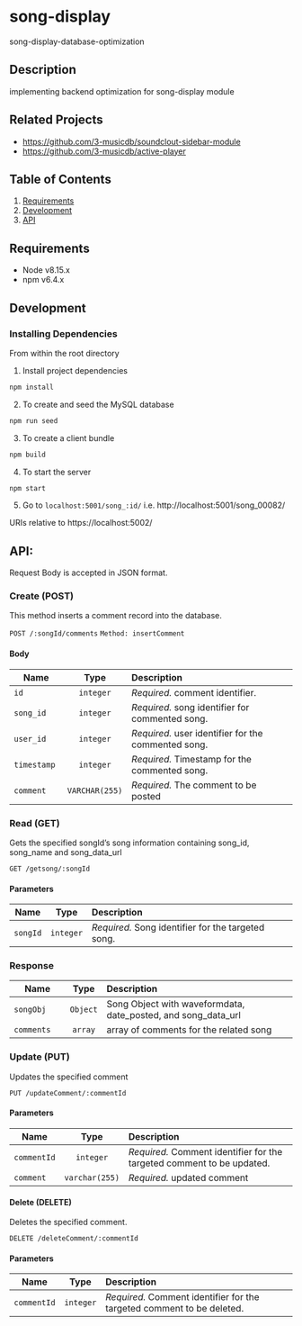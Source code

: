 # song-display
song-display-database-optimization

## Description
implementing backend optimization for song-display module

## Related Projects
  - https://github.com/3-musicdb/soundclout-sidebar-module
  - https://github.com/3-musicdb/active-player

## Table of Contents
1. [Requirements](#requirements)
2. [Development](#development)
3. [API](#API)

## Requirements
- Node v8.15.x
- npm v6.4.x

## Development
### Installing Dependencies
From within the root directory


1. Install project dependencies
```javascript
npm install
```

2. To create and seed the MySQL database
```javascript
npm run seed
```

3. To create a client bundle
```javascript
npm build
```

4. To start the server
```javascript
npm start
```

5. Go to `localhost:5001/song_:id/` i.e. http://localhost:5001/song_00082/

URIs relative to https://localhost:5002/

## API:

Request Body is accepted in JSON format.

### Create (POST)

This method inserts a comment record into the database.

`POST /:songId/comments`
`Method: insertComment`
#### Body

| Name             | Type          | Description                                                            |
| ---------------- |:-------------:| :----------------------------------------------------------------------|
| `id`             | `integer`     | *Required.* comment identifier.                                        |
| `song_id`        | `integer`     | *Required.* song identifier for commented song.                        |
| `user_id   `     | `integer`     | *Required.* user identifier for the commented song.                    |
| `timestamp`      | `integer`     | *Required.* Timestamp for the commented song.                          |
| `comment`        | `VARCHAR(255)`| *Required.* The comment to be posted                                   |


### Read (GET)

Gets the specified songId’s song information containing song_id, song_name and song_data_url

`GET /getsong/:songId`

#### Parameters

| Name             | Type          | Description                                                            |
| ---------------- |:-------------:| :----------------------------------------------------------------------|
| `songId`         | `integer`     | *Required.* Song identifier for the targeted song.                     |

### Response

| Name               | Type         | Description                                                            |
| ------------------ |:------------:| :----------------------------------------------------------------------|
| `songObj     `     | `Object`     | Song Object with waveformdata, date_posted, and song_data_url          |
| `comments`         | `array`      | array of comments for the related song                                 |


### Update (PUT)

Updates the specified comment

`PUT /updateComment/:commentId`

#### Parameters

| Name             | Type          | Description                                                            |
| ---------------- |:-------------:| :----------------------------------------------------------------------|
| `commentId`      | `integer`     | *Required.* Comment identifier for the targeted comment to be updated. |
| `comment`        | `varchar(255)`| *Required.* updated comment                                            |


#### Delete (DELETE)

Deletes the specified comment.

`DELETE /deleteComment/:commentId`

#### Parameters

| Name             | Type          | Description                                                            |
| ---------------- |:-------------:| :----------------------------------------------------------------------|
| `commentId`      | `integer`     | *Required.* Comment identifier for the targeted comment to be deleted. |



















